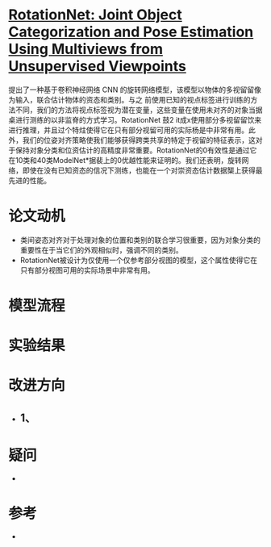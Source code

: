 # [RotationNet: Joint Object Categorization and Pose Estimation Using Multiviews from Unsupervised Viewpoints](https://arxiv.org/abs/1603.06208)
提出了一种基于卷积神经网络 CNN 的旋转网络模型，该模型以物体的多视留留像为输入，联合估计物体的资态和类别。与之 前使用已知的视点标签进行训练的方法不同，我们的方法将视点标签视为潜在变量，这些变量在使用未对齐的对象当据桌进行测练的以非监脊的方式学习。RotationNet 鼓2 it成x使用部分多视留留饮来进行推理，并且过个特炷使得它在只有部分视留可用的实际杨是中非常有用。此外，我们的位姿对齐策略使我们能够获得跨类共享的特定于视留的特征表示，这对于保持对象分类和位资估计的高精度非常重要。RotationNet的0有效性是通过它在10类和40类ModelNet*据裴上的0优越性能来证明的。我们还表明，旋转网络，即使在没有已知资态的信况下测练，也能在一个对崇资态估计数据榘上获得最先进的性能。

# 论文动机
- 类间姿态对齐对于处理对象的位置和类别的联合学习很重要，因为对象分类的重要性在于当它们的外观相似时，强调不同的类别。
- RotationNet被设计为仅使用一个仅参考部分视图的模型，这个属性使得它在只有部分视图可用的实际场景中非常有用。

# 模型流程


# 实验结果

# 改进方向
- 1、
  - 
# 疑问
- 

# 参考
- 
